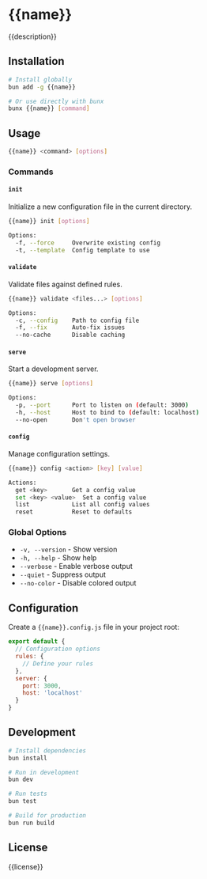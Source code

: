 # {{name}}

{{description}}

## Installation

```bash
# Install globally
bun add -g {{name}}

# Or use directly with bunx
bunx {{name}} [command]
```

## Usage

```bash
{{name}} <command> [options]
```

### Commands

#### `init`
Initialize a new configuration file in the current directory.

```bash
{{name}} init [options]

Options:
  -f, --force     Overwrite existing config
  -t, --template  Config template to use
```

#### `validate`
Validate files against defined rules.

```bash
{{name}} validate <files...> [options]

Options:
  -c, --config    Path to config file
  -f, --fix       Auto-fix issues
  --no-cache      Disable caching
```

#### `serve`
Start a development server.

```bash
{{name}} serve [options]

Options:
  -p, --port      Port to listen on (default: 3000)
  -h, --host      Host to bind to (default: localhost)
  --no-open       Don't open browser
```

#### `config`
Manage configuration settings.

```bash
{{name}} config <action> [key] [value]

Actions:
  get <key>       Get a config value
  set <key> <value>  Set a config value
  list            List all config values
  reset           Reset to defaults
```

### Global Options

- `-v, --version` - Show version
- `-h, --help` - Show help
- `--verbose` - Enable verbose output
- `--quiet` - Suppress output
- `--no-color` - Disable colored output

## Configuration

Create a `{{name}}.config.js` file in your project root:

```javascript
export default {
  // Configuration options
  rules: {
    // Define your rules
  },
  server: {
    port: 3000,
    host: 'localhost'
  }
}
```

## Development

```bash
# Install dependencies
bun install

# Run in development
bun dev

# Run tests
bun test

# Build for production
bun run build
```

## License

{{license}}